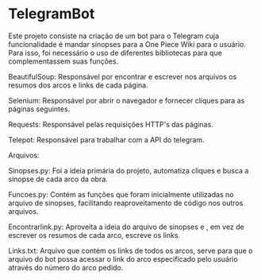 # TelegramBot

Este projeto consiste na criação de um bot para o Telegram cuja funcionalidade é mandar sinopses para a One Piece Wiki para o usuário. Para isso, foi necessário o uso de diferentes bibliotecas para que complementassem suas funções.

BeautifulSoup: 
Responsável por encontrar e escrever nos arquivos os resumos dos arcos e links de cada página.

Selenium: 
Responsável por abrir o navegador e fornecer cliques para as páginas seguintes.

Requests: 
Responsável pelas requisições HTTP's das páginas.

Telepot: 
Responsável para trabalhar com a API do telegram.

Arquivos:

Sinopses.py:
Foi a ideia primária do projeto, automatiza cliques e busca a sinopse de cada arco da obra.

Funcoes.py:
Contém as funções que foram inicialmente utilizadas no arquivo de sinopses, facilitando reaproveitamento de código nos outros arquivos.

Encontrarlink.py:
Aproveita a ideia do arquivo de sinopses e , em vez de escrever os resumos de cada arco, escreve os links.

Links.txt:
Arquivo que contém os links de todos os arcos, serve para que o arquivo do bot possa acessar o link do arco especificado pelo usuário através do número do arco pedido.


